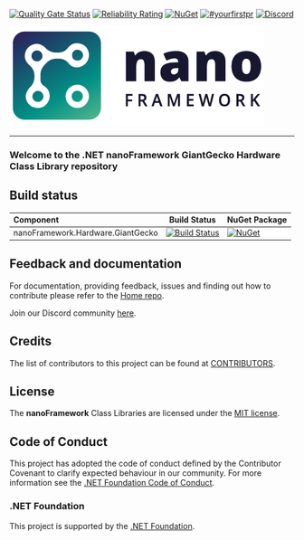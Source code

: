 [![Quality Gate Status](https://sonarcloud.io/api/project_badges/measure?project=nanoframework_lib-nanoFramework.Hardware.GiantGecko&metric=alert_status)](https://sonarcloud.io/dashboard?id=nanoframework_lib-nanoFramework.Hardware.GiantGecko) [![Reliability Rating](https://sonarcloud.io/api/project_badges/measure?project=nanoframework_lib-nanoFramework.Hardware.GiantGecko&metric=reliability_rating)](https://sonarcloud.io/dashboard?id=nanoframework_lib-nanoFramework.Hardware.GiantGecko) [![NuGet](https://img.shields.io/nuget/dt/nanoFramework.Hardware.GiantGecko.svg?label=NuGet&style=flat&logo=nuget)](https://www.nuget.org/packages/nanoFramework.Hardware.GiantGecko/) [![#yourfirstpr](https://img.shields.io/badge/first--timers--only-friendly-blue.svg)](https://github.com/nanoframework/Home/blob/main/CONTRIBUTING.md) [![Discord](https://img.shields.io/discord/478725473862549535.svg?logo=discord&logoColor=white&label=Discord&color=7289DA)](https://discord.gg/gCyBu8T)

![nanoFramework logo](https://raw.githubusercontent.com/nanoframework/Home/main/resources/logo/nanoFramework-repo-logo.png)

-----

### Welcome to the .NET **nanoFramework** GiantGecko Hardware Class Library repository

## Build status

| Component | Build Status | NuGet Package |
|:-|---|---|
| nanoFramework.Hardware.GiantGecko | [![Build Status](https://dev.azure.com/nanoframework/nanoFramework.Hardware.GiantGecko/_apis/build/status/nanoFramework.Hardware.GiantGecko?repoName=nanoframework%2FnanoFramework.Hardware.GiantGecko&branchName=main)](https://dev.azure.com/nanoframework/nanoFramework.Hardware.GiantGecko/_build/latest?definitionId=6&repoName=nanoframework%2FnanoFramework.Hardware.GiantGecko&branchName=main) | [![NuGet](https://img.shields.io/nuget/v/nanoFramework.Hardware.GiantGecko.svg?label=NuGet&style=flat&logo=nuget)](https://www.nuget.org/packages/nanoFramework.Hardware.GiantGecko/)  |

## Feedback and documentation

For documentation, providing feedback, issues and finding out how to contribute please refer to the [Home repo](https://github.com/nanoframework/Home).

Join our Discord community [here](https://discord.gg/gCyBu8T).

## Credits

The list of contributors to this project can be found at [CONTRIBUTORS](https://github.com/nanoframework/Home/blob/main/CONTRIBUTORS.md).

## License

The **nanoFramework** Class Libraries are licensed under the [MIT license](LICENSE.md).

## Code of Conduct

This project has adopted the code of conduct defined by the Contributor Covenant to clarify expected behaviour in our community.
For more information see the [.NET Foundation Code of Conduct](https://dotnetfoundation.org/code-of-conduct).

### .NET Foundation

This project is supported by the [.NET Foundation](https://dotnetfoundation.org).
